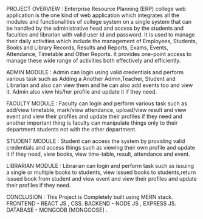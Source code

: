 PROJECT OVERVIEW :
                     Enterprise Resource Planning (ERP) college web application is the one kind of web application which integrates all the modules and functionalities of                            college system on a single system that can be handled by the administrative head and access by the students and faculties and librarian with valid user id                      and password. It is used to manage their daily activities which include the management of Employees, Students, Books and Library Records, Results and                            Reports, Exams, Events, Attendance, Timetable and Other Reports. It provides one-point access to manage these wide range of activities both effectively and                      efficiently.
                     
ADMIN MODULE :
                     Admin can login using valid credentials and perform various task such as Adding a Another Admin,Teacher, Student and Librarian and also can view them and                        he can also add events too and view it. Admin also view his/her profile and update it if they need.
                     
FACULTY MODULE :
                     Faculty can login and perform various task such as add/view timetable, mark/view attendance, upload/view result and view event and view their profiles and                      update their profiles if they need and another important thing is faculty can manipulate things only to their department students not with the other                            department.
                     
STUDENT MODULE :
                     Student can access the system by providing valid credentials and access things such as viewing their own profile and update it if they need, view books,                        view time-table, result, attendance and event.
                     
LIBRARIAN MODULE :
                     Librarian can login and perform task such as issuing a single or multiple books to students, view issued books to students,return issued book from student                      and view event and view their profiles and update their profiles if they need.
                     
CONCLUSION :
                      This Project is Completely built using MERN stack.
                      FRONTEND - REACT JS , CSS.
                      BACKEND  - NODE JS , EXPRESS JS.
                      DATABASE - MONGODB [MONGOOSE] .
